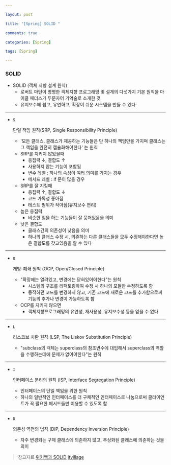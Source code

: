 ```yaml
---

layout: post

title: "[Spring] SOLID "

comments: true

categories: [Spring]

tags: [Spring]

---
```


### SOLID

- SOLID (객체 지향 설계 원칙) 
  - 로버트 마틴이 명명한 객체지향 프로그래밍 및 설계의 다섯가지 기본 원칙을 마이클 페더스가 두문자어 기억술로 소개한 것
  - 유지보수에 쉽고, 유연하고, 확장이 쉬운 시스템을 만들 수 있다

------

- `S` 

  단일 책임 원칙(SRP, Single Responsibility Principle)

  - '모든 클래스, 클래스가 제공하는 기능들은 단 하나의 책임만을 가지며 클래스는 그 책임을 완전히 캡슐화해야한다' 는 원칙
  - SRP를 지키지 않았을때
    - 응집력 ↓, 결합도 ↑
    - 사용하지 않는 기능이 포함됨
    - 변수 레벨 : 하나의 속성이 여러 의미를 가지는 경우
    - 메서드 레벨 : if 문이 많을 경우
  - SRP를 잘 지킬때
    - 응집력 ↑, 결합도 ↓
    - 코드 가독성 좋아짐
    - 테스트 범위가 작아짐(유지보수 편리)
  - 높은 응집력
    - 비슷한 일을 하는 기능들이 잘 뭉쳐있음을 의미
  - 낮은 결합도
    - 클래스간의 의존성이 낮음을 의미
    - 하나의 클래스 수정 시, 의존하는 다른 클래스들을 모두 수정해야한다면 높은 결합도를 갖고있음을 알 수 있다

------

- `O` 

  개방-폐쇄 원칙 (OCP, Open/Closed Principle)

  - "확장에는 열려있고, 변경에는 닫혀있어야한다"는 원칙
    - 시스템의 구조를 리팩토링하여 수정 시 하나의 모듈만 수정하도록 함
    - 동작하던 코드를 변경하지 않고, 기존 코드에 새로운 코드를 추가함으로써 기능의 추가나 변경이 가능하도록 함
  - OCP를 지키지 않으면
    - 객체지향프로그래밍의 유연성, 재사용성, 유지보수성 등을 얻을 수 없다

------

- `L`

   

  리스코브 치환 원칙 (LSP, The Liskov Substitution Principle)

  - "subclass의 객체는 superclass의 참조변수에 대입해서 superclass의 역할을 수행하는데에 문제가 없어야한다"는 원칙

------

- `I`

   

  인터페이스 분리의 원칙 (ISP, Interface Segregation Principle)

  - 인터페이스의 단일 책임을 위한 원칙
  - 하나의 일반적인 인터페이스를 더 구체적인 인터페이스로 나눔으로써 클라이언트가 꼭 필요한 메서드들만 이용할 수 있도록 함

------

- `D`

   

  의존성 역전의 법칙 (DIP, Dependency Inversion Principle)

  - 자주 변경되는 구체 클래스에 의존하지 않고, 추상화된 클래스에 의존하는 것을 의미

> 참고자료
> [위키백과 SOLID](https://ko.wikipedia.org/wiki/SOLID_(객체_지향_설계))
> [itvillage](https://itvillage.tistory.com/entry/객체지향-설계-원칙-SOLID-원칙)